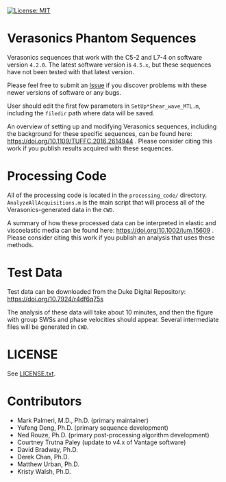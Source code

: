 [![License: MIT](https://img.shields.io/badge/License-MIT-yellow.svg)](https://opensource.org/licenses/MIT)

# Verasonics Phantom Sequences
Verasonics sequences that work with the C5-2 and L7-4 on software version
`4.2.0`.  The latest software version is `4.5.x`, but these sequences have not
been tested with that latest version.  

Please feel free to submit an
[Issue](https://github.com/RSNA-QIBA-US-SWS/VerasonicsPhantomSequences/issues)
if you discover problems with these newer versions of software or any bugs.

User should edit the first few parameters in `SetUp*Shear_wave_MTL.m`,
including the `filedir` path where data will be saved.

An overview of setting up and modifying Verasonics sequences, including the
background for these specific sequences, can be found here:
https://doi.org/10.1109/TUFFC.2016.2614944 .  Please consider citing this work
if you publish results acquired with these sequences.

# Processing Code
All of the processing code is located in the `processing_code/` directory.
`AnalyzeAllAcquisitions.m` is the main script that will process all of the
Verasonics-generated data in the `CWD`.

A summary of how these processed data can be interpreted in elastic and
viscoelastic media can be found here: https://doi.org/10.1002/jum.15609 .
Please consider citing this work if you publish an analysis that uses these
methods.

# Test Data
Test data can be downloaded from the Duke Digital Repository:
https://doi.org/10.7924/r4df6q75s

The analysis of these data will take about 10 minutes, and then the figure with
group SWSs and phase velocities should appear.  Several intermediate files will
be generated in `CWD`.

# LICENSE
See [LICENSE.txt](LICENSE.txt).

# Contributors
* Mark Palmeri, M.D., Ph.D. (primary maintainer)
* Yufeng Deng, Ph.D. (primary sequence development)
* Ned Rouze, Ph.D. (primary post-processing algorithm development)
* Courtney Trutna Paley (update to v4.x of Vantage software)
* David Bradway, Ph.D.
* Derek Chan, Ph.D.
* Matthew Urban, Ph.D.
* Kristy Walsh, Ph.D.
